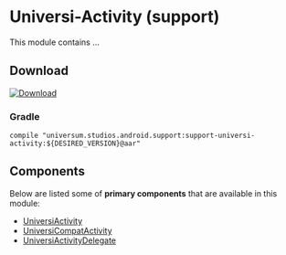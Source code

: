 Universi-Activity (support)
===============

This module contains ...

## Download ##
[![Download](https://api.bintray.com/packages/universum-studios/android/universum.studios.android.support%3Asupport-universi/images/download.svg)](https://bintray.com/universum-studios/android/universum.studios.android.support%3Asupport-universi/_latestVersion)

### Gradle ###

    compile "universum.studios.android.support:support-universi-activity:${DESIRED_VERSION}@aar"

## Components ##

Below are listed some of **primary components** that are available in this module:

- [UniversiActivity](https://github.com/universum-studios/android_universi/blob/master/library-activity/src/main/java/universum/studios/android/universi/UniversiActivity.java)
- [UniversiCompatActivity](https://github.com/universum-studios/android_universi/blob/master/library-activity/src/main/java/universum/studios/android/universi/UniversiCompatActivity.java)
- [UniversiActivityDelegate](https://github.com/universum-studios/android_universi/blob/master/library-activity/src/main/java/universum/studios/android/universi/UniversiActivityDelegate.java)

